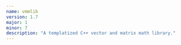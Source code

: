 ```yaml
---
name: vmmlib
version: 1.7
major: 1
minor: 7
description: "A templatized C++ vector and matrix math library."
---
```


